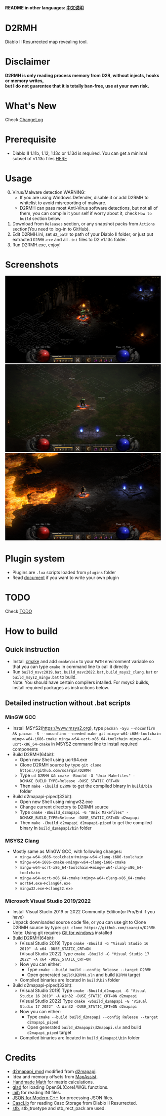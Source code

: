 **README in other languages: [中文说明](contrib/zhCN/README.md)**

# D2RMH
Diablo II Resurrected map revealing tool.

# Disclaimer
**D2RMH is only reading process memory from D2R, without injects, hooks or memory writes,  
but I do not guarentee that it is totally ban-free, use at your own risk.**

# What's New
Check [ChangeLog](doc/ChangeLog.md)

# Prerequisite
* Diablo II 1.11b, 1.12, 1.13c or 1.13d is required. You can get a minimal subset of v1.13c files [HERE](https://archive.org/details/diablo-ii-1.13c-minimal.-7z)

# Usage
0. Virus/Malware detection WARNING:
   * If you are using Windows Defender, disable it or add D2RMH to whitelist to avoid misreporting of malware.
   * D2RMH can pass most Anti-Virus software detections, but not all of them, you can compile it your self if worry about it, check `How to build` section below
1. Download from `Releases` section, or any snapshot packs from `Actions` section(You need to log-in to GitHub). 
2. Edit D2RMH.ini, set `d2_path` to path of your Diablo II folder,
   or just put extracted `D2RMH.exe` and all `.ini` files to D2 v1.13c folder.
3. Run D2RMH.exe, enjoy!

# Screenshots
![Screenshot 1](screenshots/screenshot_0.png)
![Screenshot 2](screenshots/screenshot_1.png)
![Screenshot 3](screenshots/screenshot_2.png)

# Plugin system
* Plugins are `.lua` scripts loaded from `plugins` folder
* Read [document](doc/Plugin.md) if you want to write your own plugin

# TODO
Check [TODO](doc/TODO.md)

# How to build
## Quick instruction
* Install [cmake](https://www.cmake.org/) and add `cmake\bin` to your `PATH` environment variable so that you can type `cmake` in command line to call it directly
* Run `build_msvc2019.bat`, `build_msvc2022.bat`, `build_msys2_clang.bat` or `build_msys2_mingw.bat` to build.  
  Note: You should have certain compilers intalled. For msys2 builds, install required packages as instructions below.
## Detailed instruction without .bat scripts 
### MinGW GCC
* Install MSYS2(https://www.msys2.org), type `pacman -Syu --noconfirm && pacman -S --noconfirm --needed make git mingw-w64-i686-toolchain mingw-w64-i686-cmake mingw-w64-ucrt-x86_64-toolchain mingw-w64-ucrt-x86_64-cmake` in MSYS2 command line to install required components
* Build D2RMH(64bit):
  * Open new Shell using ucrt64.exe
  * Clone D2RMH source by type `git clone https://github.com/soarqin/D2RMH`
  * Type `cd D2RMH && cmake -Bbuild -G "Unix Makefiles" -DCMAKE_BUILD_TYPE=Release -DUSE_STATIC_CRT=ON`
  * Then `make -Cbuild D2RMH` to get the compiled binary in `build/bin` folder
* Build d2mapapi-piped(32bit):
  * Open new Shell using mingw32.exe
  * Change current directory to D2RMH source
  * Type `cmake -Bbuild_d2mapapi -G "Unix Makefiles" -DCMAKE_BUILD_TYPE=Release -DUSE_STATIC_CRT=ON d2mapapi`
  * Then `make -Cbuild_d2mapapi d2mapapi-piped` to get the compiled binary in `build_d2mapapi/bin` folder
### MSYS2 Clang
* Mostly same as MinGW GCC, with following changes:
  * `mingw-w64-i686-toolchain`->`mingw-w64-clang-i686-toolchain`
  * `mingw-w64-i686-cmake`->`mingw-w64-clang-i686-cmake`
  * `mingw-w64-ucrt-x86_64-toolchain`->`mingw-w64-clang-x86_64-toolchain`
  * `mingw-w64-ucrt-x86_64-cmake`->`mingw-w64-clang-x86_64-cmake`
  * `ucrt64.exe`->`clang64.exe`
  * `mingw32.exe`->`clang32.exe`
### Microsoft Visual Studio 2019/2022
* Install Visual Studio 2019 or 2022 Community Edition(or Pro/Ent if you have)
* Unpack downloaded source code file, or you can use git to Clone D2RMH source by type: `git clone https://github.com/soarqin/D2RMH`. Note: Using git requires [Git for windows](https://git-scm.com/download/win) installed
* Build D2RMH(64bit):
  * (Visual Studio 2019) Type `cmake -Bbuild -G "Visual Studio 16 2019" -A x64 -DUSE_STATIC_CRT=ON`  
    (Visual Studio 2022) Type `cmake -Bbuild -G "Visual Studio 17 2022" -A x64 -DUSE_STATIC_CRT=ON`
  * Now you can either:
    * Type `cmake --build build --config Release --target D2RMH`
    * Open generated `build\D2RMH.sln` and build `D2RMH` target
  * Compiled binaries are located in `build\bin` folder
* Build d2mapapi-piped(32bit):
  * (Visual Studio 2019) Type `cmake -Bbuild_d2mapapi -G "Visual Studio 16 2019" -A Win32 -DUSE_STATIC_CRT=ON d2mapapi`  
    (Visual Studio 2022) Type `cmake -Bbuild_d2mapapi -G "Visual Studio 17 2022" -A Win32 -DUSE_STATIC_CRT=ON d2mapapi`
  * Now you can either:
    * Type `cmake --build build_d2mapapi --config Release --target d2mapapi_piped`
    * Open generated `build_d2mapapi\d2mapapi.sln` and build `d2mapapi_piped` target
  * Compiled binaries are located in `build_d2mapapi\bin` folder

# Credits
* [d2mapapi_mod](https://github.com/soarqin/d2mapapi_mod) modified from [d2mapapi](https://github.com/jcageman/d2mapapi).
* Idea and memory offsets from [MapAssist](https://github.com/misterokaygo/MapAssist).
* [Handmade Math](https://github.com/HandmadeMath/Handmade-Math) for matrix calculations.
* [glad](https://glad.dav1d.de) for loading OpenGL(Core)/WGL functions.
* [inih](https://github.com/benhoyt/inih) for reading INI files.
* [JSON for Modern C++](https://github.com/nlohmann/json) for processing JSON files.
* [CascLib](https://github.com/ladislav-zezula/CascLib) for reading Casc Storage from Diablo II Resurrected.
* [stb](https://github.com/nothings/stb), stb_truetype and stb_rect_pack are used.
